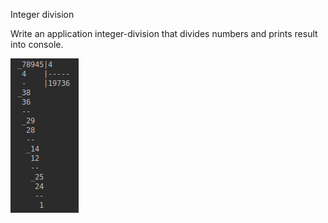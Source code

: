 Integer division

Write an application integer-division that divides numbers and prints result into console.

![](integer-division/src/main/resources/integer_division.jpg.png)

